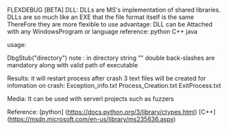 

FLEXDEBUG [BETA] DLL: DLLs are MS's implementation of shared libraries. 
DLLs are so much like an EXE that the file format itself is the same
ThereFore they are more flexible to use advantage: DLL can be Attached with any WindowsProgram or
language reference: python C++ java

usage:

DbgStub("directory") note : in directory string "\" double back-slashes are mandatory along with valid path of executable

Results: it will restart process after crash 3 text files will be created for
infomation on crash: 
Exception_info.txt Process_Creation.txt ExitProcess.txt

Media: 
It can be used with serverl projects such as fuzzers

Reference:
[python] (https://docs.python.org/3/library/ctypes.html)
[C++] (https://msdn.microsoft.com/en-us/library/ms235636.aspx)
